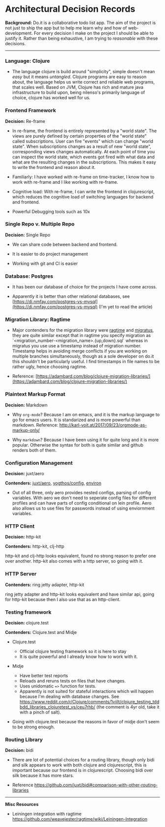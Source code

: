 # Architectural Decision Records

**Background:** Do.it is a collaborative todo list app. The aim of the
project is not just to ship the app but to help me learn why and how of
web-development. For every decision I make on the project I should be
able to justify it. Rather than being exhaustive, I am trying to
*reasonable* with these decisions.

---

### **Language**: Clojure

-   The language clojure is build around "simplicity", simple doesn't
     mean *easy* but it means *untangled*. Clojure programs are easy to
     reason about, the language helps us write correct and reliable web
     programs, that scales well. Based on JVM, Clojure has rich and
     mature java infrastructure to build upon, being nilenso's
     primarily language of choice, clojure has worked well for us.

### **Frontend Framework**

**Decision:** Re-frame

-   In re-frame, the frontend is entirely represented by a "world
     state". The views are purely defined by certain properties of the
     "world state" called subscriptions. User can fire "events" which
     can change "world state". When subscriptions changes as a result
     of new "world state", corresponding views changes automatically.
     At each point of time you can inspect the world state, which
     events got fired with what data and what are the resulting changes
     in the subscriptions. This makes it easy to write the frontend and
     reason about it.

-   Familiarly: I have worked with re-frame on time-tracker, I know how
     to work with re-frame and I like working with re-frame.

-   Cognitive load: With re-frame, I can write the frontend in
     clojurescript, which reduces the cognitive load of switching
     languages for backend and frontend.

-   Powerful Debugging tools such as 10x

### **Single Repo v. Multiple Repo**

**Decision:** Single Repo

-   We can share code between backend and frontend.

-   It is easier to do project management

-   Working with git and CI is easier

### **Database:** Postgres

-   It has been our database of choice for the projects I have come
    across.

-   Apparently it is better than other relational databases, see
     [https://di.nmfay.com/postgres-vs-mysql](https://di.nmfay.com/postgres-vs-mysql)
     (I'm yet to read the article)

### **Migration Library:** Ragtime

-   Major contenders for the migration library were
     [ragtime](https://github.com/weavejester/ragtime)
     and [migratus](https://github.com/yogthos/migratus),
     they are quite similar except that in ragtime you specify
     migration as
     \`\<migration\_number\-\<migration\_name\>.{up,down}.sql\`
     whereas in migratus you use use a timestamp instead of migration
     number. Timestamp helps in avoiding merge conflicts if you are
     working on multiple branches simultaneously, though as a sole
     developer on do.it this shouldn't be particularly useful. I find
     timestamps in file names to be rather ugly, hence choosing
     ragtime.

-   Reference:
     [https://adambard.com/blog/clojure-migration-libraries/](https://adambard.com/blog/clojure-migration-libraries/)

### Plaintext Markup Format

**Decision:** Markdown

- Why `org-mode`? Because I am on emacs, and it is the markup language to go for emacs users. It is standarized and is more powerful than markdown. Reference: http://karl-voit.at/2017/09/23/orgmode-as-markup-only/

- Why `markdown`? Because I have been using it for quite long and it is more popular. Otherwise the syntax for both is quite similar and github renders both of them.

### Configuration Management

**Decision:** juxt/aero

**Contenders:** [juxt/aero](https://github.com/juxt/aero), [yogthos/config](https://github.com/yogthos/config), [environ](https://github.com/weavejester/environ)

- Out of all three, only aero provides nested configs, parsing of config variables. With aero we don't need to seperate config files for different profiles and can have parts of config conditional on lein profile. Aero also allows us to use files for passwords instead of using enviornment variables.

### HTTP Client

**Decision:** http-kit

**Contenders:** http-kit, clj-http

http-kit and clj-http looks equivalent, found no strong reason to prefer one over another. http-kit also comes with a http server, so going with it.

### HTTP Server

**Contenders:** ring jetty adapter, http-kit

ring jetty adapter and http-kit looks equivalent and have similar api, going for http-kit because then I also use that as an http-client.

### Testing framework

**Decision:** clojure.test

**Contenders:** Clojure.test and Midje

- Clojure.test
  - Official clojure testing framework so it is here to stay
  - It is quite powerful and I already know how to work with it.

- Midje
  - Have better test reports
  - Reloads and reruns tests on files that have changes.
  - Uses unidomatic `=>` function for tests.
  - Apparently is not suited for stateful interactions which will happen because I'm dealing with database changes. See https://www.reddit.com/r/Clojure/comments/1viilt/clojure_testing_tddbdd_libraries_clojuretest_vs/ceu7rhb/ (the comment is 4yr old, take it with a pinch of salt).

- Going with clojure.test because the reasons in favor of midje don't seem to be strong enough.

### Routing Library

**Decision:** bidi

- There are lot of potential choices for a routing library, though only bidi and silk appears to work with both clojure and clojurescript, this is important because our frontend is in clojurescript. Choosing bidi over silk because it has more stars.

- Reference https://github.com/juxt/bidi#comparison-with-other-routing-libraries





---

**Misc Resources**

-   Leiningen integration with ragtime
     https://github.com/weavejester/ragtime/wiki/Leiningen-Integration

